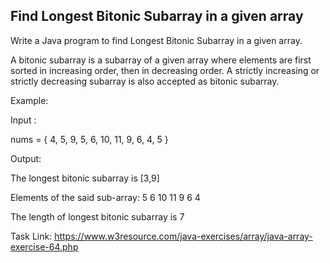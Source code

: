 ## Find Longest Bitonic Subarray in a given array

Write a Java program to find Longest Bitonic Subarray in a given array.

A bitonic subarray is a subarray of a given array where elements are first sorted in increasing order, then in decreasing order. A strictly increasing or strictly decreasing subarray is also accepted as bitonic subarray.

Example:

Input :

nums = { 4, 5, 9, 5, 6, 10, 11, 9, 6, 4, 5 }

Output:

The longest bitonic subarray is [3,9]

Elements of the said sub-array: 5 6 10 11 9 6 4

The length of longest bitonic subarray is 7

Task Link: https://www.w3resource.com/java-exercises/array/java-array-exercise-64.php
